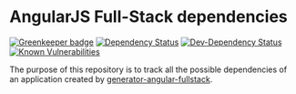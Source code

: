 # AngularJS Full-Stack dependencies

[![Greenkeeper badge](https://badges.greenkeeper.io/angular-fullstack/angular-fullstack-deps.svg)](https://greenkeeper.io/)
[![Dependency Status](https://david-dm.org/angular-fullstack/angular-fullstack-deps.svg)](https://david-dm.org/angular-fullstack/angular-fullstack-deps)
[![Dev-Dependency Status](https://david-dm.org/angular-fullstack/angular-fullstack-deps/dev-status.svg)](https://david-dm.org/angular-fullstack/angular-fullstack-deps#info=devDependencies)
[![Known Vulnerabilities](https://snyk.io/package/npm/angular-fullstack-deps/badge.svg)](https://snyk.io/package/npm/angular-fullstack-deps)

The purpose of this repository is to track all the possible dependencies of an application created by [generator-angular-fullstack](https://github.com/DaftMonk/generator-angular-fullstack).
